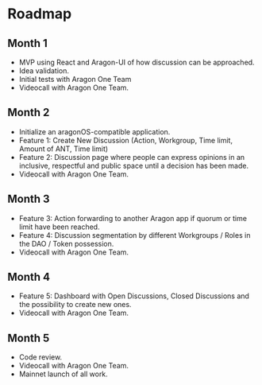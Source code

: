 # Roadmap

## Month 1
- MVP using React and Aragon-UI of how discussion can be approached.
- Idea validation.
- Initial tests with Aragon One Team
- Videocall with Aragon One Team.

## Month 2
- Initialize an aragonOS-compatible application.
- Feature 1: Create New Discussion (Action, Workgroup, Time limit, Amount of ANT, Time limit)
- Feature 2: Discussion page where people can express opinions in an inclusive, respectful and public space until a decision has been made.
- Videocall with Aragon One Team.

## Month 3
- Feature 3: Action forwarding to another Aragon app if quorum or time limit have been reached.
- Feature 4: Discussion segmentation by different Workgroups / Roles in the DAO / Token possession.
- Videocall with Aragon One Team.

## Month 4
- Feature 5: Dashboard with Open Discussions, Closed Discussions and the possibility to create new ones.
- Videocall with Aragon One Team.

## Month 5
- Code review.
- Videocall with Aragon One Team.
- Mainnet launch of all work.

